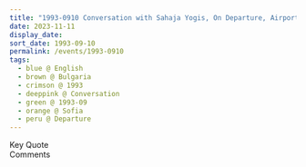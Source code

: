 ```yaml
---
title: "1993-0910 Conversation with Sahaja Yogis, On Departure, Airport, Sofia, Bulgaria"
date: 2023-11-11
display_date: 
sort_date: 1993-09-10
permalink: /events/1993-0910
tags:
  - blue @ English
  - brown @ Bulgaria
  - crimson @ 1993
  - deeppink @ Conversation
  - green @ 1993-09
  - orange @ Sofia
  - peru @ Departure
---
```


<wave-list>
  <list-title color="green" width="75">Key Quote</list-title>
  <list-item color="BlanchedAlmond"  width="200"></list-item>
  <list-item color="Lavender"></list-item>
  <list-item color="BlanchedAlmond"></list-item>
</wave-list>

<br>

<wave-list>
  <list-title color="green" width="75">Comments</list-title>
  <list-item color="BlanchedAlmond"  width="200"></list-item>
  <list-item color="Lavender"></list-item>
  <list-item color="BlanchedAlmond"></list-item>
</wave-list>